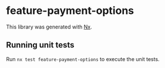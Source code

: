 # feature-payment-options

This library was generated with [Nx](https://nx.dev).

## Running unit tests

Run `nx test feature-payment-options` to execute the unit tests.
